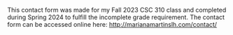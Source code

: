 This contact form was made for my Fall 2023 CSC 310 class and completed during Spring 2024 to fulfill the incomplete grade requirement. 
The contact form can be accessed online here: http://marianamartinslh.com/contact/
